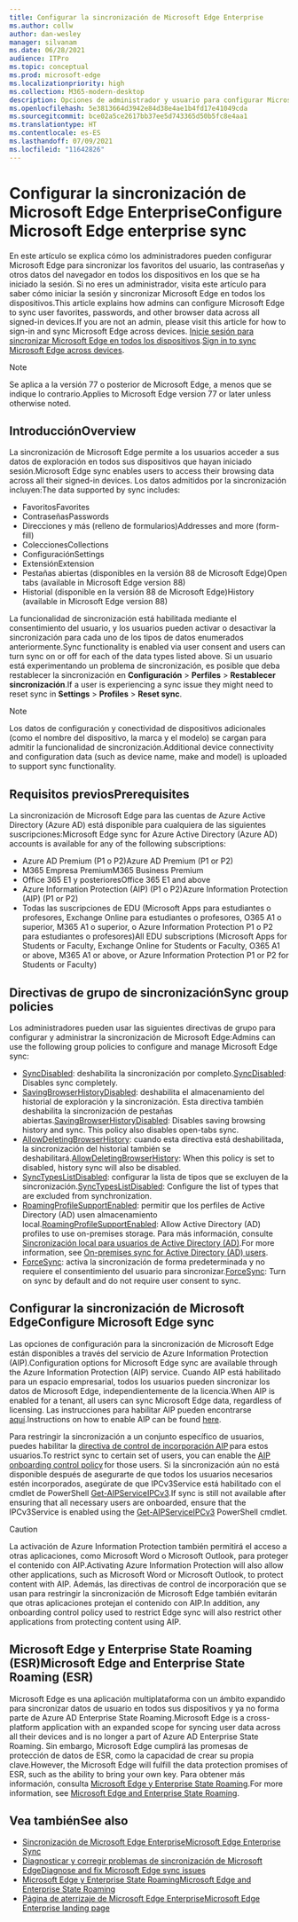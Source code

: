 ```yaml
---
title: Configurar la sincronización de Microsoft Edge Enterprise
ms.author: collw
author: dan-wesley
manager: silvanam
ms.date: 06/28/2021
audience: ITPro
ms.topic: conceptual
ms.prod: microsoft-edge
ms.localizationpriority: high
ms.collection: M365-modern-desktop
description: Opciones de administrador y usuario para configurar Microsoft Edge para sincronizar favoritos, contraseñas y otros datos del explorador.
ms.openlocfilehash: 5e3813664d3942e84d38e4ae1b4fd17e41049cda
ms.sourcegitcommit: bce02a5ce2617bb37ee5d743365d50b5fc8e4aa1
ms.translationtype: HT
ms.contentlocale: es-ES
ms.lasthandoff: 07/09/2021
ms.locfileid: "11642826"
---
```

# <a name="configure-microsoft-edge-enterprise-sync"></a><span data-ttu-id="1b7ae-103">Configurar la sincronización de Microsoft Edge Enterprise</span><span class="sxs-lookup"><span data-stu-id="1b7ae-103">Configure Microsoft Edge enterprise sync</span></span>

<span data-ttu-id="1b7ae-104">En este artículo se explica cómo los administradores pueden configurar Microsoft Edge para sincronizar los favoritos del usuario, las contraseñas y otros datos del navegador en todos los dispositivos en los que se ha iniciado la sesión. Si no eres un administrador, visita este artículo para saber cómo iniciar la sesión y sincronizar Microsoft Edge en todos los dispositivos.</span><span class="sxs-lookup"><span data-stu-id="1b7ae-104">This article explains how admins can configure Microsoft Edge to sync user favorites, passwords, and other browser data across all signed-in devices.If you are not an admin, please visit this article for how to sign-in and sync Microsoft Edge across devices.</span></span> <span data-ttu-id="1b7ae-105">[Inicie sesión para sincronizar Microsoft Edge en todos los dispositivos](https://support.microsoft.com/microsoft-edge/sign-in-to-sync-microsoft-edge-across-devices-e6ffa79b-ed52-aa32-47e2-5d5597fe4674).</span><span class="sxs-lookup"><span data-stu-id="1b7ae-105">[Sign in to sync Microsoft Edge across devices](https://support.microsoft.com/microsoft-edge/sign-in-to-sync-microsoft-edge-across-devices-e6ffa79b-ed52-aa32-47e2-5d5597fe4674).</span></span>

> [!NOTE]
> <span data-ttu-id="1b7ae-106">Se aplica a la versión 77 o posterior de Microsoft Edge, a menos que se indique lo contrario.</span><span class="sxs-lookup"><span data-stu-id="1b7ae-106">Applies to Microsoft Edge version 77 or later unless otherwise noted.</span></span>

## <a name="overview"></a><span data-ttu-id="1b7ae-107">Introducción</span><span class="sxs-lookup"><span data-stu-id="1b7ae-107">Overview</span></span>

<span data-ttu-id="1b7ae-108">La sincronización de Microsoft Edge permite a los usuarios acceder a sus datos de exploración en todos sus dispositivos que hayan iniciado sesión.</span><span class="sxs-lookup"><span data-stu-id="1b7ae-108">Microsoft Edge sync enables users to access their browsing data across all their signed-in devices.</span></span> <span data-ttu-id="1b7ae-109">Los datos admitidos por la sincronización incluyen:</span><span class="sxs-lookup"><span data-stu-id="1b7ae-109">The data supported by sync includes:</span></span>

- <span data-ttu-id="1b7ae-110">Favoritos</span><span class="sxs-lookup"><span data-stu-id="1b7ae-110">Favorites</span></span>
- <span data-ttu-id="1b7ae-111">Contraseñas</span><span class="sxs-lookup"><span data-stu-id="1b7ae-111">Passwords</span></span>
- <span data-ttu-id="1b7ae-112">Direcciones y más (relleno de formularios)</span><span class="sxs-lookup"><span data-stu-id="1b7ae-112">Addresses and more (form-fill)</span></span>
- <span data-ttu-id="1b7ae-113">Colecciones</span><span class="sxs-lookup"><span data-stu-id="1b7ae-113">Collections</span></span>
- <span data-ttu-id="1b7ae-114">Configuración</span><span class="sxs-lookup"><span data-stu-id="1b7ae-114">Settings</span></span>
- <span data-ttu-id="1b7ae-115">Extensión</span><span class="sxs-lookup"><span data-stu-id="1b7ae-115">Extension</span></span>
- <span data-ttu-id="1b7ae-116">Pestañas abiertas (disponibles en la versión 88 de Microsoft Edge)</span><span class="sxs-lookup"><span data-stu-id="1b7ae-116">Open tabs (available in Microsoft Edge version 88)</span></span>
- <span data-ttu-id="1b7ae-117">Historial (disponible en la versión 88 de Microsoft Edge)</span><span class="sxs-lookup"><span data-stu-id="1b7ae-117">History (available in Microsoft Edge version 88)</span></span>

<span data-ttu-id="1b7ae-118">La funcionalidad de sincronización está habilitada mediante el consentimiento del usuario, y los usuarios pueden activar o desactivar la sincronización para cada uno de los tipos de datos enumerados anteriormente.</span><span class="sxs-lookup"><span data-stu-id="1b7ae-118">Sync functionality is enabled via user consent and users can turn sync on or off for each of the data types listed above.</span></span> <span data-ttu-id="1b7ae-119">Si un usuario está experimentando un problema de sincronización, es posible que deba restablecer la sincronización en **Configuración** > **Perfiles** > **Restablecer sincronización**.</span><span class="sxs-lookup"><span data-stu-id="1b7ae-119">If a user is experiencing a sync issue they might need to reset sync in **Settings** > **Profiles** > **Reset sync**.</span></span>

> [!NOTE]
> <span data-ttu-id="1b7ae-120">Los datos de configuración y conectividad de dispositivos adicionales (como el nombre del dispositivo, la marca y el modelo) se cargan para admitir la funcionalidad de sincronización.</span><span class="sxs-lookup"><span data-stu-id="1b7ae-120">Additional device connectivity and configuration data (such as device name, make and model) is uploaded to support sync functionality.</span></span>

## <a name="prerequisites"></a><span data-ttu-id="1b7ae-121">Requisitos previos</span><span class="sxs-lookup"><span data-stu-id="1b7ae-121">Prerequisites</span></span>

<span data-ttu-id="1b7ae-122">La sincronización de Microsoft Edge para las cuentas de Azure Active Directory (Azure AD) está disponible para cualquiera de las siguientes suscripciones:</span><span class="sxs-lookup"><span data-stu-id="1b7ae-122">Microsoft Edge sync for Azure Active Directory (Azure AD) accounts is available for any of the following subscriptions:</span></span>

- <span data-ttu-id="1b7ae-123">Azure AD Premium (P1 o P2)</span><span class="sxs-lookup"><span data-stu-id="1b7ae-123">Azure AD Premium (P1 or P2)</span></span>
- <span data-ttu-id="1b7ae-124">M365 Empresa Premium</span><span class="sxs-lookup"><span data-stu-id="1b7ae-124">M365 Business Premium</span></span>
- <span data-ttu-id="1b7ae-125">Office 365 E1 y posteriores</span><span class="sxs-lookup"><span data-stu-id="1b7ae-125">Office 365 E1 and above</span></span>
- <span data-ttu-id="1b7ae-126">Azure Information Protection (AIP) (P1 o P2)</span><span class="sxs-lookup"><span data-stu-id="1b7ae-126">Azure Information Protection (AIP) (P1 or P2)</span></span>
- <span data-ttu-id="1b7ae-127">Todas las suscripciones de EDU (Microsoft Apps para estudiantes o profesores, Exchange Online para estudiantes o profesores, O365 A1 o superior, M365 A1 o superior, o Azure Information Protection P1 o P2 para estudiantes o profesores)</span><span class="sxs-lookup"><span data-stu-id="1b7ae-127">All EDU subscriptions (Microsoft Apps for Students or Faculty, Exchange Online for Students or Faculty, O365 A1 or above, M365 A1 or above, or Azure Information Protection P1 or P2 for Students or Faculty)</span></span>

## <a name="sync-group-policies"></a><span data-ttu-id="1b7ae-128">Directivas de grupo de sincronización</span><span class="sxs-lookup"><span data-stu-id="1b7ae-128">Sync group policies</span></span>

<span data-ttu-id="1b7ae-129">Los administradores pueden usar las siguientes directivas de grupo para configurar y administrar la sincronización de Microsoft Edge:</span><span class="sxs-lookup"><span data-stu-id="1b7ae-129">Admins can use the following group policies to configure and manage Microsoft Edge sync:</span></span>

- <span data-ttu-id="1b7ae-130">[SyncDisabled](./microsoft-edge-policies.md#syncdisabled): deshabilita la sincronización por completo.</span><span class="sxs-lookup"><span data-stu-id="1b7ae-130">[SyncDisabled](./microsoft-edge-policies.md#syncdisabled): Disables sync completely.</span></span>
- <span data-ttu-id="1b7ae-131">[SavingBrowserHistoryDisabled](./microsoft-edge-policies.md#savingbrowserhistorydisabled): deshabilita el almacenamiento del historial de exploración y la sincronización. Esta directiva también deshabilita la sincronización de pestañas abiertas.</span><span class="sxs-lookup"><span data-stu-id="1b7ae-131">[SavingBrowserHistoryDisabled](./microsoft-edge-policies.md#savingbrowserhistorydisabled): Disables saving browsing history and sync. This policy also disables open-tabs sync.</span></span>
- <span data-ttu-id="1b7ae-132">[AllowDeletingBrowserHistory](./microsoft-edge-policies.md#allowdeletingbrowserhistory): cuando esta directiva está deshabilitada, la sincronización del historial también se deshabilitará.</span><span class="sxs-lookup"><span data-stu-id="1b7ae-132">[AllowDeletingBrowserHistory](./microsoft-edge-policies.md#allowdeletingbrowserhistory): When this policy is set to disabled, history sync will also be disabled.</span></span>
- <span data-ttu-id="1b7ae-133">[SyncTypesListDisabled](./microsoft-edge-policies.md#synctypeslistdisabled): configurar la lista de tipos que se excluyen de la sincronización.</span><span class="sxs-lookup"><span data-stu-id="1b7ae-133">[SyncTypesListDisabled](./microsoft-edge-policies.md#synctypeslistdisabled): Configure the list of types that are excluded from synchronization.</span></span>
- <span data-ttu-id="1b7ae-134">[RoamingProfileSupportEnabled](./microsoft-edge-policies.md#roamingprofilesupportenabled): permitir que los perfiles de Active Directory (AD) usen almacenamiento local.</span><span class="sxs-lookup"><span data-stu-id="1b7ae-134">[RoamingProfileSupportEnabled](./microsoft-edge-policies.md#roamingprofilesupportenabled): Allow Active Directory (AD) profiles to use on-premises storage.</span></span> <span data-ttu-id="1b7ae-135">Para más información, consulte [Sincronización local para usuarios de Active Directory (AD)](./microsoft-edge-on-premises-sync.md).</span><span class="sxs-lookup"><span data-stu-id="1b7ae-135">For more information, see [On-premises sync for Active Directory (AD) users](./microsoft-edge-on-premises-sync.md).</span></span>
- <span data-ttu-id="1b7ae-136">[ForceSync](/deployedge/microsoft-edge-policies#forcesync): activa la sincronización de forma predeterminada y no requiere el consentimiento del usuario para sincronizar.</span><span class="sxs-lookup"><span data-stu-id="1b7ae-136">[ForceSync](/deployedge/microsoft-edge-policies#forcesync): Turn on sync by default and do not require user consent to sync.</span></span>  

## <a name="configure-microsoft-edge-sync"></a><span data-ttu-id="1b7ae-137">Configurar la sincronización de Microsoft Edge</span><span class="sxs-lookup"><span data-stu-id="1b7ae-137">Configure Microsoft Edge sync</span></span>

<span data-ttu-id="1b7ae-138">Las opciones de configuración para la sincronización de Microsoft Edge están disponibles a través del servicio de Azure Information Protection (AIP).</span><span class="sxs-lookup"><span data-stu-id="1b7ae-138">Configuration options for Microsoft Edge sync are available through the Azure Information Protection (AIP) service.</span></span> <span data-ttu-id="1b7ae-139">Cuando AIP está habilitado para un espacio empresarial, todos los usuarios pueden sincronizar los datos de Microsoft Edge, independientemente de la licencia.</span><span class="sxs-lookup"><span data-stu-id="1b7ae-139">When AIP is enabled for a tenant, all users can sync Microsoft Edge data, regardless of licensing.</span></span> <span data-ttu-id="1b7ae-140">Las instrucciones para habilitar AIP pueden encontrarse [aquí](/azure/information-protection/activate-office365).</span><span class="sxs-lookup"><span data-stu-id="1b7ae-140">Instructions on how to enable AIP can be found [here](/azure/information-protection/activate-office365).</span></span>

<span data-ttu-id="1b7ae-141">Para restringir la sincronización a un conjunto específico de usuarios, puedes habilitar la [directiva de control de incorporación AIP](/powershell/module/aipservice/set-aipserviceonboardingcontrolpolicy?preserve-view=true&view=azureipps) para estos usuarios.</span><span class="sxs-lookup"><span data-stu-id="1b7ae-141">To restrict sync to certain set of users, you can enable the [AIP onboarding control policy](/powershell/module/aipservice/set-aipserviceonboardingcontrolpolicy?preserve-view=true&view=azureipps) for those users.</span></span> <span data-ttu-id="1b7ae-142">Si la sincronización aún no está disponible después de asegurarte de que todos los usuarios necesarios estén incorporados, asegúrate de que IPCv3Service está habilitado con el cmdlet de PowerShell [Get-AIPServiceIPCv3](/powershell/module/aipservice/get-aipserviceipcv3?preserve-view=true&view=azureipps).</span><span class="sxs-lookup"><span data-stu-id="1b7ae-142">If sync is still not available after ensuring that all necessary users are onboarded, ensure that the IPCv3Service is enabled using the [Get-AIPServiceIPCv3](/powershell/module/aipservice/get-aipserviceipcv3?preserve-view=true&view=azureipps)  PowerShell cmdlet.</span></span>

> [!CAUTION]
> <span data-ttu-id="1b7ae-143">La activación de Azure Information Protection también permitirá el acceso a otras aplicaciones, como Microsoft Word o Microsoft Outlook, para proteger el contenido con AIP.</span><span class="sxs-lookup"><span data-stu-id="1b7ae-143">Activating Azure Information Protection will also allow other applications, such as Microsoft Word or Microsoft Outlook, to protect content with AIP.</span></span> <span data-ttu-id="1b7ae-144">Además, las directivas de control de incorporación que se usan para restringir la sincronización de Microsoft Edge también evitarán que otras aplicaciones protejan el contenido con AIP.</span><span class="sxs-lookup"><span data-stu-id="1b7ae-144">In addition, any onboarding control policy used to restrict Edge sync will also restrict other applications from protecting content using AIP.</span></span>

## <a name="microsoft-edge-and-enterprise-state-roaming-esr"></a><span data-ttu-id="1b7ae-145">Microsoft Edge y Enterprise State Roaming (ESR)</span><span class="sxs-lookup"><span data-stu-id="1b7ae-145">Microsoft Edge and Enterprise State Roaming (ESR)</span></span>

<span data-ttu-id="1b7ae-146">Microsoft Edge es una aplicación multiplataforma con un ámbito expandido para sincronizar datos de usuario en todos sus dispositivos y ya no forma parte de Azure AD Enterprise State Roaming.</span><span class="sxs-lookup"><span data-stu-id="1b7ae-146">Microsoft Edge is a cross-platform application with an expanded scope for syncing user data across all their devices and is no longer a part of Azure AD Enterprise State Roaming.</span></span> <span data-ttu-id="1b7ae-147">Sin embargo, Microsoft Edge cumplirá las promesas de protección de datos de ESR, como la capacidad de crear su propia clave.</span><span class="sxs-lookup"><span data-stu-id="1b7ae-147">However, the Microsoft Edge will fulfill the data protection promises of ESR, such as the ability to bring your own key.</span></span> <span data-ttu-id="1b7ae-148">Para obtener más información, consulta [Microsoft Edge y Enterprise State Roaming](microsoft-edge-enterprise-state-roaming.md).</span><span class="sxs-lookup"><span data-stu-id="1b7ae-148">For more information, see [Microsoft Edge and Enterprise State Roaming](microsoft-edge-enterprise-state-roaming.md).</span></span>

## <a name="see-also"></a><span data-ttu-id="1b7ae-149">Vea también</span><span class="sxs-lookup"><span data-stu-id="1b7ae-149">See also</span></span>

- [<span data-ttu-id="1b7ae-150">Sincronización de Microsoft Edge Enterprise</span><span class="sxs-lookup"><span data-stu-id="1b7ae-150">Microsoft Edge Enterprise Sync</span></span>](microsoft-edge-enterprise-sync.md)
- [<span data-ttu-id="1b7ae-151">Diagnosticar y corregir problemas de sincronización de Microsoft Edge</span><span class="sxs-lookup"><span data-stu-id="1b7ae-151">Diagnose and fix Microsoft Edge sync issues</span></span>](microsoft-edge-troubleshoot-enterprise-sync.md)
- [<span data-ttu-id="1b7ae-152">Microsoft Edge y Enterprise State Roaming</span><span class="sxs-lookup"><span data-stu-id="1b7ae-152">Microsoft Edge and Enterprise State Roaming</span></span>](microsoft-edge-enterprise-state-roaming.md)
- [<span data-ttu-id="1b7ae-153">Página de aterrizaje de Microsoft Edge Enterprise</span><span class="sxs-lookup"><span data-stu-id="1b7ae-153">Microsoft Edge Enterprise landing page</span></span>](https://aka.ms/EdgeEnterprise)